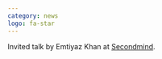 ```yaml
---
category: news
logo: fa-star
---
```


Invited talk by Emtiyaz Khan at [Secondmind](https://www.secondmind.ai/labs/seminars/).
